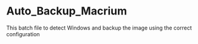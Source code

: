 # Auto_Backup_Macrium
This batch file to detect Windows and backup the image using the correct configuration 
